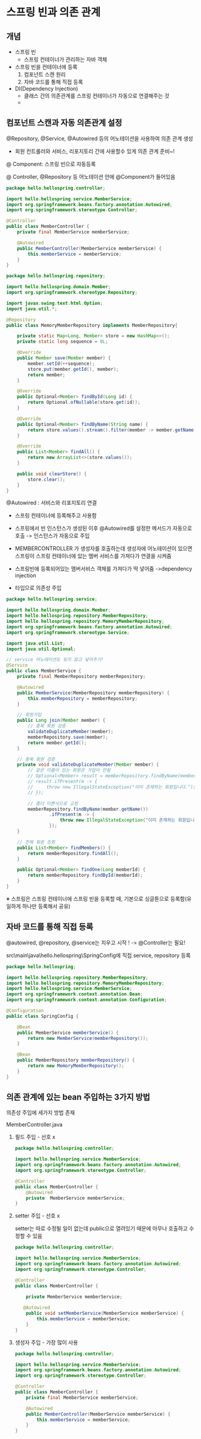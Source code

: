 # 스프링 빈과 의존 관계

## 개념

* 스프링 빈
  * 스프링 컨테이너가 관리하는 자바 객체
* 스프링 빈을 컨테이너에 등록
  1. 컴포넌트 스캔 원리
  2. 자바 코드를 통해 직접 등록
* DI(Dependency Injection)
  * 클래스 간의 의존관계를 스프링 컨테이너가 자동으로 연결해주는 것
  * 



## 컴포넌트 스캔과 자동 의존관계 설정

@Repository, @Service, @Autowired 등의 어노테이션을 사용하여 의존 관계 생성



- 회원 컨트롤러와 서비스, 리포지토리 간에 사용할수 있게 의존 관계 준비~!

@ Component: 스프링 빈으로 자동등록

@ Controller, @Repository 등 어노테이션 안에 @Component가 들어있음

```java
package hello.hellospring.controller;

import hello.hellospring.service.MemberService;
import org.springframework.beans.factory.annotation.Autowired;
import org.springframework.stereotype.Controller;

@Controller
public class MemberController {
    private final MemberService memberService;

    @Autowired
    public MemberController(MemberService memberService) {
        this.memberService = memberService;
    }
}
```

```java
package hello.hellospring.repository;

import hello.hellospring.domain.Member;
import org.springframework.stereotype.Repository;

import javax.swing.text.html.Option;
import java.util.*;

@Repository
public class MemoryMemberRepository implements MemberRepository{

    private static Map<Long, Member> store = new HashMap<>();
    private static long sequence = 0L;

    @Override
    public Member save(Member member) {
        member.setId(++sequence);
        store.put(member.getId(), member);
        return member;
    }

    @Override
    public Optional<Member> findById(Long id) {
        return Optional.ofNullable(store.get(id));
    }

    @Override
    public Optional<Member> findByName(String name) {
        return store.values().stream().filter(member -> member.getName().equals(name)).findAny();
    }

    @Override
    public List<Member> findAll() {
        return new ArrayList<>(store.values());
    }

    public void clearStore() {
        store.clear();
    }
}
```



@Autowired : 서비스와 리포지토리 연결

- 스프링 컨테이너에 등록해주고 사용함

- 스프링에서 빈 인스턴스가 생성된 이후 @Autowired를 설정한 메서드가 자동으로 호출 -> 인스턴스가 자동으로 주입

- MEMBERCONTROLLER 가 생성자를 호출하는데  생성자에 어노테이션이 있으면  스프링이 스프링 컨테이너에 있는 멤버 서비스를 가져다가 연결을 시켜줌
- 스프링빈에 등록되어있는 멤버서비스 객체를 가져다가 딱 넣어줌 ->dependency injection
- 타입으로 의존성 주입

```java
package hello.hellospring.service;

import hello.hellospring.domain.Member;
import hello.hellospring.repository.MemberRepository;
import hello.hellospring.repository.MemoryMemberRepository;
import org.springframework.beans.factory.annotation.Autowired;
import org.springframework.stereotype.Service;

import java.util.List;
import java.util.Optional;

// service 어노테이션도 잊지 않고 넣어주기!
@Service
public class MemberService {
    private final MemberRepository memberRepository;

    @Autowired
    public MemberService(MemberRepository memberRepository) {
        this.memberRepository = memberRepository;
    }

    // 회원가입
    public Long join(Member member) {
        // 중복 회원 검증
        validateDuplicateMember(member);
        memberRepository.save(member);
        return member.getId();
    }

    // 중복 회원 검증
    private void validateDuplicateMember(Member member) {
        // 같은 이름이 있는 회원은 가입이 안됨
        // Optional<Member> result = memberRepository.findByName(member.getName());
        // result.ifPresent(m -> {
        //     throw new IllegalStateException("이미 존재하는 회원입니다.");
        // });

        // 좀더 이쁜식으로 교정
        memberRepository.findByName(member.getName())
                .ifPresent(m -> {
                    throw new IllegalStateException("이미 존재하는 회원입니다.");
                });
    }

    // 전체 회원 조회
    public List<Member> findMembers() {
        return memberRepository.findAll();
    }

    public Optional<Member> findOne(Long memberId) {
        return memberRepository.findById(memberId);
    }
}
```



※ 스프링은 스프링 컨테이너에 스프링 빈을 등록할 때, 기본으로 싱글톤으로 등록함(유일하게 하나만 등록해서 공유)



## 자바 코드를 통해 직접 등록

@autowired, @repository, @service는 지우고 시작 ! -> @Controller는 필요!

src\main\java\hello.hellospring\SpringConfig에 직접 service, repository 등록

```java
package hello.hellospring;

import hello.hellospring.repository.MemberRepository;
import hello.hellospring.repository.MemoryMemberRepository;
import hello.hellospring.service.MemberService;
import org.springframework.context.annotation.Bean;
import org.springframework.context.annotation.Configuration;

@Configuration
public class SpringConfig {

    @Bean
    public MemberService memberService() {
        return new MemberService(memberRepository());
    }

    @Bean
    public MemberRepository memberRepository() {
        return new MemoryMemberRepository();
    }
}

```



## 의존 관계에 있는 bean 주입하는 3가지 방법

의존성 주입에 세가지 방법 존재

MemberController.java

1. 필드 주입 - 선호 x

   ```java
   package hello.hellospring.controller;
   
   import hello.hellospring.service.MemberService;
   import org.springframework.beans.factory.annotation.Autowired;
   import org.springframework.stereotype.Controller;
   
   @Controller
   public class MemberController {
       @Autowired
       private  MemberService memberService;
   }
   ```

2. setter 주입 - 선호 x

   setter는 따로 수정될 일이 없는데 public으로 열려있기 때문에 아무나 호출하고 수정할 수 있음

   ```java
   package hello.hellospring.controller;
   
   import hello.hellospring.service.MemberService;
   import org.springframework.beans.factory.annotation.Autowired;
   import org.springframework.stereotype.Controller;
   
   @Controller
   public class MemberController {
       
       private MemberService memberService;
   
      @Autowired
       public void setMemberService(MemberService memberService) {
           this.memberService = memberService;
       }
   }
   ```

3. 생성자 주입 - 가장 많이 사용

   ```java
   package hello.hellospring.controller;
   
   import hello.hellospring.service.MemberService;
   import org.springframework.beans.factory.annotation.Autowired;
   import org.springframework.stereotype.Controller;
   
   @Controller
   public class MemberController {
       private final MemberService memberService;
   
       @Autowired
       public MemberController(MemberService memberService) {
           this.memberService = memberService;
       }
   }
   ```

   

